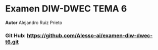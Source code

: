 # Examen DIW-DWEC TEMA 6
**Autor** Alejandro Ruiz Prieto
### Git Hub: https://github.com/Alesso-ai/examen-diw-dwec-t6.git
